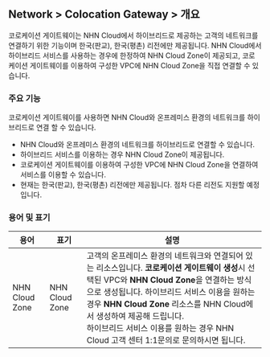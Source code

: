 ## Network > Colocation Gateway > 개요

코로케이션 게이트웨이는 NHN Cloud에서 하이브리드로 제공하는 고객의 네트워크를 연결하기 위한 기능이며 한국(판교), 한국(평촌) 리전에만 제공됩니다. NHN Cloud에서 하이브리드 서비스를 사용하는 경우에 한정하여 NHN Cloud Zone이 제공되고, 코로케이션 게이트웨이를 이용하여 구성한 VPC에 NHN Cloud Zone을 직접 연결할 수 있습니다.

### 주요 기능
코로케이션 게이트웨이를 사용하면 NHN Cloud와 온프레미스 환경의 네트워크를 하이브리드로 연결 할 수 있습니다.
* NHN Cloud와 온프레미스 환경의 네트워크를 하이브리드로 연결할 수 있습니다.
* 하이브리드 서비스를 이용하는 경우 NHN Cloud Zone이 제공됩니다.
* 코로케이션 게이트웨이를 이용하여 구성한 VPC에 NHN Cloud Zone을 연결하여 서비스를 이용할 수 있습니다.
* 현재는 한국(판교), 한국(평촌) 리전에만 제공됩니다. 점차 다른 리전도 지원할 예정입니다.

### 용어 및 표기
용어|표기|설명
-------------|-------------|-------------------
NHN Cloud Zone|NHN Cloud Zone|고객의 온프레미스 환경의 네트워크와 연결되어 있는 리소스입니다. **코로케이션 게이트웨이 생성**시 선택된 VPC와 **NHN Cloud Zone**을 연결하는 방식으로 생성됩니다. 하이브리드 서비스 이용을 원하는 경우 **NHN Cloud Zone** 리소스를 NHN Cloud에서 생성하여 제공해 드립니다.<br>하이브리드 서비스 이용를 원하는 경우 NHN Cloud 고객 센터 1:1문의로 문의하시면 됩니다.
